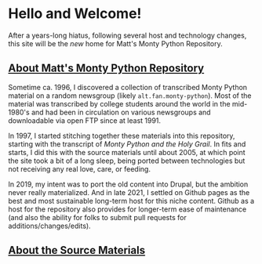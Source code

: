 # Hello and Welcome!
After a years-long hiatus, following several host and technology changes, this site will be the _new_ home for Matt's Monty Python Repository.

## [About Matt's Monty Python Repository](#about-the-repository)
Sometime ca. 1996, I discovered a collection of transcribed Monty Python material on a random newsgroup (likely `alt.fan.monty-python`). Most of the material was transcribed by college students around the world in the mid-1980's and had been in circulation on various newsgroups and downloadable via open FTP since at least 1991.

In 1997, I started stitching together these materials into this repository, starting with the transcript of _Monty Python and the Holy Grail_. In fits and starts, I did this with the source materials until about 2005, at which point the site took a bit of a long sleep, being ported between technologies but not receiving any real love, care, or feeding.

In 2019, my intent was to port the old content into Drupal, but the ambition never really materialized. And in late 2021, I settled on Github pages as the best and most sustainable long-term host for this niche content. Github as a host for the repository also provides for longer-term ease of maintenance (and also the ability for folks to submit pull requests for additions/changes/edits).

## [About the Source Materials](sourcematerials.md)
